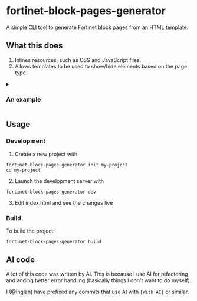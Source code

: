 # fortinet-block-pages-generator

A simple CLI tool to generate Fortinet block pages from an HTML template.

## What this does
1. Inlines resources, such as CSS and JavaScript files.
2. Allows templates to be used to show/hide elements based on the page type

<details>
<summary><h3>An example</h3></summary>
For example, you could input this

```html
<h1>
    {% if type == "dlp" %}
    Transfer attempt blocked
    {% elseif type == "virus" %}
    Virus blocked
    {% elseif type == "application" %}
    Application blocked
    {% else %}
    Access blocked
    {% endif %}
</h1>
```

you would get these files as output:

`fortiguard-block-page.html`
```html
<h1>
    Access blocked
</h1>
```

`url-block-page.html`
```html
<h1>
    Access blocked
</h1>
```

`application-control-block-page.html`
```html
<h1>
    Application blocked
</h1>
```

`dlp-block-page.html`
```html
<h1>
    Transfer attempt blocked
</h1>
```

`virus-block-page.html`
```html
<h1>
    Virus blocked
</h1>
```
</details>

## Usage
### Development
1. Create a new project with
```
fortinet-block-pages-generator init my-project
cd my-project
```
2. Launch the development server with
```
fortinet-block-pages-generator dev
```
3. Edit index.html and see the changes live

### Build

To build the project:
```
fortinet-block-pages-generator build
```

## AI code

A lot of this code was written by AI. This is because I use AI for refactoring and adding better error handling (basically things I don't want to do myself).

I (@Inglan) have prefixed any commits that use AI with `[With AI]` or similar.
